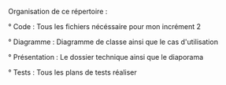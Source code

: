 Organisation de ce répertoire : 


° Code : Tous les fichiers nécéssaire pour mon incrément 2

° Diagramme : Diagramme de classe ainsi que le cas d'utilisation

° Présentation : Le dossier technique ainsi que le diaporama 

° Tests : Tous les plans de tests réaliser 
